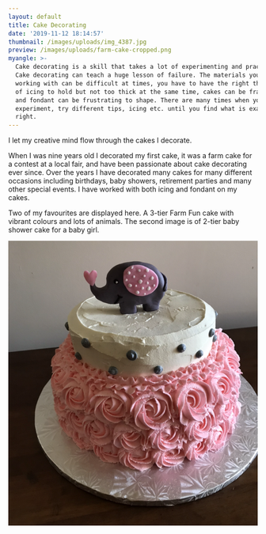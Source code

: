 ```yaml
---
layout: default
title: Cake Decorating
date: '2019-11-12 18:14:57'
thumbnail: /images/uploads/img_4387.jpg
preview: /images/uploads/farm-cake-cropped.png
myangle: >-
  Cake decorating is a skill that takes a lot of experimenting and practice.
  Cake decorating can teach a huge lesson of failure. The materials you are
  working with can be difficult at times, you have to have the right thickness
  of icing to hold but not too thick at the same time, cakes can be fragile and
  and fondant can be frustrating to shape. There are many times when you have to
  experiment, try different tips, icing etc. until you find what is exactly
  right.
---
```

I let my creative mind flow through the cakes I decorate.

When I was nine years old I decorated my first cake, it was a farm cake for a contest at a local fair, and have been passionate about cake decorating ever since. Over the years I have decorated many cakes for many different occasions including birthdays, baby showers, retirement parties and many other special events. I have worked with both icing and fondant on my cakes.

Two of my favourites are displayed here. A 3-tier Farm Fun cake with vibrant colours and lots of animals. The second image is of 2-tier baby shower cake for a baby girl. 

![Girl's Elephant Baby Shower Cake](/images/uploads/baby-shower-cake.png "Baby Shower Cake")
